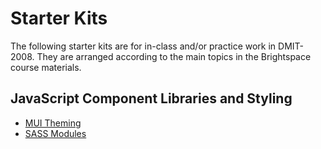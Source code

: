 # Starter Kits

The following starter kits are for in-class and/or practice work in DMIT-2008. They are arranged according to the main topics in the Brightspace course materials.

## JavaScript Component Libraries and Styling

- [MUI Theming](./C/nextjs-mui-theming-START/README.md)
- [SASS Modules](./C/nextjs-sass-modules-START/README.md)
